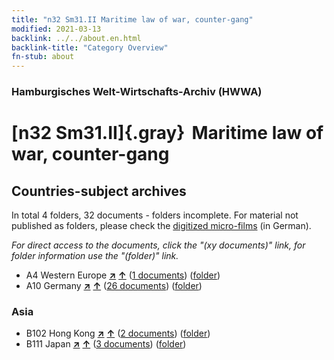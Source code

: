 ```yaml
---
title: "n32 Sm31.II Maritime law of war, counter-gang"
modified: 2021-03-13
backlink: ../../about.en.html
backlink-title: "Category Overview"
fn-stub: about
---
```


### Hamburgisches Welt-Wirtschafts-Archiv (HWWA)

# [n32 Sm31.II]{.gray}&#8201; Maritime law of war, counter-gang&#160; 







## Countries-subject archives





In total 4 folders, 32 documents - folders incomplete.
For material not published as folders, please check the [digitized micro-films](/film/h1_sh.de.html) (in German).

_For direct access to the documents, click the "(xy documents)" link, for folder information use the "(folder)" link._


- A4 Western Europe [**&nearr;**](../../../geo/i/140897/about.en.html "Western Europe (all folders)") [**&uarr;**](../../../geo/about.en.html#A4 "Country category system") (<a href="https://pm20.zbw.eu/iiifview/folder/sh/140897,145607" title="about: Western Europe : Maritime law of war, counter-gang" target="_blank">1 documents</a>) ([folder](../../../../folder/sh/1408xx/140897/1456xx/145607/about.en.html))
- A10 Germany [**&nearr;**](../../../geo/i/126128/about.en.html "Germany (all folders)") [**&uarr;**](../../../geo/about.en.html#A10 "Country category system") (<a href="https://pm20.zbw.eu/iiifview/folder/sh/126128,145607" title="about: Germany : Maritime law of war, counter-gang" target="_blank">26 documents</a>) ([folder](../../../../folder/sh/1261xx/126128/1456xx/145607/about.en.html))

### Asia

- B102 Hong Kong [**&nearr;**](../../../geo/i/141268/about.en.html "Hong Kong (all folders)") [**&uarr;**](../../../geo/about.en.html#B102 "Country category system") (<a href="https://pm20.zbw.eu/iiifview/folder/sh/141268,145607" title="about: Hong Kong : Maritime law of war, counter-gang" target="_blank">2 documents</a>) ([folder](../../../../folder/sh/1412xx/141268/1456xx/145607/about.en.html))
- B111 Japan [**&nearr;**](../../../geo/i/141272/about.en.html "Japan (all folders)") [**&uarr;**](../../../geo/about.en.html#B111 "Country category system") (<a href="https://pm20.zbw.eu/iiifview/folder/sh/141272,145607" title="about: Japan : Maritime law of war, counter-gang" target="_blank">3 documents</a>) ([folder](../../../../folder/sh/1412xx/141272/1456xx/145607/about.en.html))








